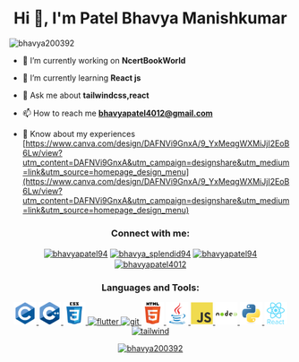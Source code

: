 <h1 align="center">Hi 👋, I'm Patel Bhavya Manishkumar</h1>
<p align="left"> <img src="https://komarev.com/ghpvc/?username=bhavya200392&label=Profile%20views&color=0e75b6&style=flat" alt="bhavya200392" /> </p>


- 🔭 I’m currently working on **NcertBookWorld**

- 🌱 I’m currently learning **React js**

- 💬 Ask me about **tailwindcss,react**

- 📫 How to reach me **bhavyapatel4012@gmail.com**

- 📄 Know about my experiences [https://www.canva.com/design/DAFNVi9GnxA/9_YxMeqgWXMiJjI2EoB6Lw/view?utm_content=DAFNVi9GnxA&utm_campaign=designshare&utm_medium=link&utm_source=homepage_design_menu](https://www.canva.com/design/DAFNVi9GnxA/9_YxMeqgWXMiJjI2EoB6Lw/view?utm_content=DAFNVi9GnxA&utm_campaign=designshare&utm_medium=link&utm_source=homepage_design_menu)

<h3 align="center">Connect with me:</h3>
<p align="center">
<a href="https://linkedin.com/in/bhavyapatel94" target="blank"><img align="center" src="https://raw.githubusercontent.com/rahuldkjain/github-profile-readme-generator/master/src/images/icons/Social/linked-in-alt.svg" alt="bhavyapatel94" height="30" width="40" /></a>
<a href="https://instagram.com/bhavya_splendid94" target="blank"><img align="center" src="https://raw.githubusercontent.com/rahuldkjain/github-profile-readme-generator/master/src/images/icons/Social/instagram.svg" alt="bhavya_splendid94" height="30" width="40" /></a>
<a href="https://www.hackerrank.com/bhavyapatel94" target="blank"><img align="center" src="https://raw.githubusercontent.com/rahuldkjain/github-profile-readme-generator/master/src/images/icons/Social/hackerrank.svg" alt="bhavyapatel94" height="30" width="40" /></a>
<a href="https://www.leetcode.com/bhavyapatel4012" target="blank"><img align="center" src="https://raw.githubusercontent.com/rahuldkjain/github-profile-readme-generator/master/src/images/icons/Social/leet-code.svg" alt="bhavyapatel4012" height="30" width="40" /></a>
</p>

<h3 align="center">Languages and Tools:</h3>
<p align="center"> <a href="https://www.cprogramming.com/" target="_blank" rel="noreferrer"> <img src="https://raw.githubusercontent.com/devicons/devicon/master/icons/c/c-original.svg" alt="c" width="40" height="40"/> </a> <a href="https://www.w3schools.com/cpp/" target="_blank" rel="noreferrer"> <img src="https://raw.githubusercontent.com/devicons/devicon/master/icons/cplusplus/cplusplus-original.svg" alt="cplusplus" width="40" height="40"/> </a> <a href="https://www.w3schools.com/css/" target="_blank" rel="noreferrer"> <img src="https://raw.githubusercontent.com/devicons/devicon/master/icons/css3/css3-original-wordmark.svg" alt="css3" width="40" height="40"/> </a> <a href="https://flutter.dev" target="_blank" rel="noreferrer"> <img src="https://www.vectorlogo.zone/logos/flutterio/flutterio-icon.svg" alt="flutter" width="40" height="40"/> </a> <a href="https://git-scm.com/" target="_blank" rel="noreferrer"> <img src="https://www.vectorlogo.zone/logos/git-scm/git-scm-icon.svg" alt="git" width="40" height="40"/> </a> <a href="https://www.w3.org/html/" target="_blank" rel="noreferrer"> <img src="https://raw.githubusercontent.com/devicons/devicon/master/icons/html5/html5-original-wordmark.svg" alt="html5" width="40" height="40"/> </a> <a href="https://www.java.com" target="_blank" rel="noreferrer"> <img src="https://raw.githubusercontent.com/devicons/devicon/master/icons/java/java-original.svg" alt="java" width="40" height="40"/> </a> <a href="https://developer.mozilla.org/en-US/docs/Web/JavaScript" target="_blank" rel="noreferrer"> <img src="https://raw.githubusercontent.com/devicons/devicon/master/icons/javascript/javascript-original.svg" alt="javascript" width="40" height="40"/> </a> <a href="https://nodejs.org" target="_blank" rel="noreferrer"> <img src="https://raw.githubusercontent.com/devicons/devicon/master/icons/nodejs/nodejs-original-wordmark.svg" alt="nodejs" width="40" height="40"/> </a> <a href="https://www.python.org" target="_blank" rel="noreferrer"> <img src="https://raw.githubusercontent.com/devicons/devicon/master/icons/python/python-original.svg" alt="python" width="40" height="40"/> </a> <a href="https://reactjs.org/" target="_blank" rel="noreferrer"> <img src="https://raw.githubusercontent.com/devicons/devicon/master/icons/react/react-original-wordmark.svg" alt="react" width="40" height="40"/> </a> <a href="https://tailwindcss.com/" target="_blank" rel="noreferrer"> <img src="https://www.vectorlogo.zone/logos/tailwindcss/tailwindcss-icon.svg" alt="tailwind" width="40" height="40"/> </a> </p>

<p align="center"> <a href="https://github.com/ryo-ma/github-profile-trophy"><img src="https://github-profile-trophy.vercel.app/?username=bhavya200392" alt="bhavya200392" /></a> </p>

<!-- <p><img align="center" src="https://github-readme-streak-stats.herokuapp.com/?user=bhavya200392&" alt="bhavya200392" /></p> -->
